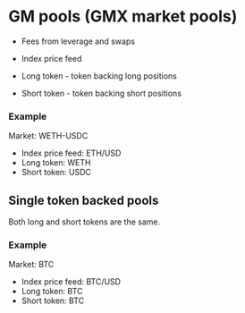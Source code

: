 # GM pools (GMX market pools)

- Fees from leverage and swaps

- Index price feed
- Long token - token backing long positions
- Short token - token backing short positions

### Example

Market: WETH-USDC

- Index price feed: ETH/USD
- Long token: WETH
- Short token: USDC

## Single token backed pools

Both long and short tokens are the same.

### Example

Market: BTC

- Index price feed: BTC/USD
- Long token: BTC
- Short token: BTC
